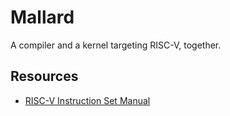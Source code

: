 # Mallard

A compiler and a kernel targeting RISC-V, together.

## Resources

- [RISC-V Instruction Set Manual](https://github.com/riscv/riscv-isa-manual)
